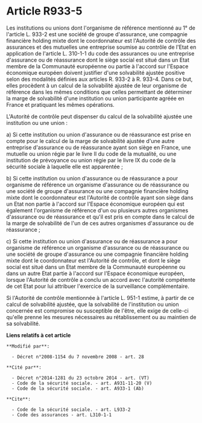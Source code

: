 # Article R933-5

Les institutions ou unions dont l'organisme de référence mentionné au 1° de l'article L. 933-2 est une société de groupe
d'assurance, une compagnie financière holding mixte dont le coordonnateur est l'Autorité de contrôle des assurances et des
mutuelles une entreprise soumise au contrôle de l'Etat en application de l'article L. 310-1-1 du code des assurances ou une
entreprise d'assurance ou de réassurance dont le siège social est situé dans un Etat membre de la Communauté européenne ou
partie à l'accord sur l'Espace économique européen doivent justifier d'une solvabilité ajustée positive selon des modalités
définies aux articles R. 933-2 à R. 933-4. Dans ce but, elles procèdent à un calcul de la solvabilité ajustée de leur
organisme de référence dans les mêmes conditions que celles permettant de déterminer la marge de solvabilité d'une
institution ou union participante agréée en France et pratiquant les mêmes opérations.

L'Autorité de contrôle peut dispenser du calcul de la solvabilité ajustée une institution ou une union : 

a) Si cette institution ou union d'assurance ou de réassurance est prise en compte pour le calcul de la marge de solvabilité
ajustée d'une autre entreprise d'assurance ou de réassurance ayant son siège en France, une mutuelle ou union régie par le
livre II du code de la mutualité, ou une institution de prévoyance ou union régie par le livre IX du code de la sécurité
sociale à laquelle elle est apparentée ; 

b) Si cette institution ou union d'assurance ou de réassurance a pour organisme de référence un organisme d'assurance ou de
réassurance ou une société de groupe d'assurance ou une compagnie financière holding mixte dont le coordonnateur est
l'Autorité de contrôle ayant son siège dans un Etat non partie à l'accord sur l'Espace économique européen qui est également
l'organisme de référence d'un ou plusieurs autres organismes d'assurance ou de réassurance et qu'il est pris en compte dans
le calcul de la marge de solvabilité de l'un de ces autres organismes d'assurance ou de réassurance ; 

c) Si cette institution ou union d'assurance ou de réassurance a pour organisme de référence un organisme d'assurance ou de
réassurance ou une société de groupe d'assurance ou une compagnie financière holding mixte dont le coordonnateur est
l'Autorité de contrôle, et dont le siège social est situé dans un Etat membre de la Communauté européenne ou dans un autre
Etat partie à l'accord sur l'Espace économique européen, lorsque l'Autorité de contrôle a conclu un accord avec l'autorité
compétente de cet Etat pour lui attribuer l'exercice de la surveillance complémentaire. 

Si l'Autorité de contrôle mentionnée à l'article L. 951-1 estime, à partir de ce calcul de solvabilité ajustée, que la
solvabilité de l'institution ou union concernée est compromise ou susceptible de l'être, elle exige de celle-ci qu'elle
prenne les mesures nécessaires au rétablissement ou au maintien de sa solvabilité.

**Liens relatifs à cet article**

	**Modifié par**:

	  - Décret n°2008-1154 du 7 novembre 2008 - art. 28

	**Cité par**:

	  - Décret n°2014-1281 du 23 octobre 2014 - art. (VT)
	  - Code de la sécurité sociale. - art. A931-11-20 (V)
	  - Code de la sécurité sociale. - art. A933-1 (Ab)

	**Cite**:

	  - Code de la sécurité sociale. - art. L933-2
	  - Code des assurances - art. L310-1-1
